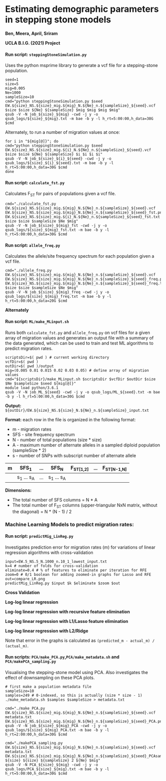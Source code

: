 # Estimating demographic parameters in stepping stone models

**Ben, Meera, April, Sriram**

**UCLA B.I.G. (2021) Project**

#### Run script: `steppingStoneSimulation.py`
Uses the python msprime library to generate a vcf file for a stepping-stone population.
```
seed=1
size=5
mig=0.005
Ne=1000
sampleSize=10
cmd="python steppingStoneSimulation.py $seed EW.${size}_NS.${size}_mig.${mig}_N.${Ne}_n.${sampleSize}_${seed}.vcf $size $size ${Ne} ${sampleSize} $mig $mig $mig $mig"
qsub -V -N job_${size}_${mig} -cwd -j y -o qsub_logs/${size}_${mig}.txt -m bae -b y -l h_rt=5:00:00,h_data=30G $cmd
```
Alternately, to run a number of migration values at once:
```
for i in "${mig[@]}"; do
cmd="python steppingStoneSimulation.py $seed EW.${size}_NS.${size}_mig.${i}_N.${Ne}_n.${sampleSize}_${seed}.vcf $size $size ${Ne} ${sampleSize} $i $i $i $i"
qsub -V -N job_${size}_${i}_${seed} -cwd -j y -o qsub_logs/${size}_${i}_${seed}.txt -m bae -b y -l h_rt=5:00:00,h_data=30G $cmd
done
```
#### Run script: `calculate_fst.py`
Calculates F<sub>ST</sub> for pairs of populations given a vcf file.
```
cmd="./calculate_fst.py EW.${size}_NS.${size}_mig.${mig}_N.${Ne}_n.${sampleSize}_${seed}.vcf EW.${size}_NS.${size}_mig.${mig}_N.${Ne}_n.${sampleSize}_${seed}_fst.png EW.${size}_NS.${size}_mig.${i}_N.${Ne}_n.${sampleSize}_${seed}_fst.txt $size $size $sampleSize $Ne $mig"
qsub -V -N job_${size}_${mig}_fst -cwd -j y -o qsub_logs/${size}_${mig}_fst.txt -m bae -b y -l h_rt=5:00:00,h_data=30G $cmd
```

#### Run script: `allele_freq.py`
Calculates the allele/site frequency spectrum for each population given a vcf file.
```
cmd="./allele_freq.py EW.${size}_NS.${size}_mig.${mig}_N.${Ne}_n.${sampleSize}_${seed}.vcf EW.${size}_NS.${size}_mig.${mig}_N.${Ne}_n.${sampleSize}_${seed}_freq.png EW.${size}_NS.${size}_mig.${mig}_N.${Ne}_n.${sampleSize}_${seed}_freq.txt $size $size $sampleSize $Ne $mig"
qsub -V -N job_${size}_${mig}_freq -cwd -j y -o qsub_logs/${size}_${mig}_freq.txt -m bae -b y -l h_rt=5:00:00,h_data=20G $cmd
```
**Alternately**

#### Run script: `ML/make_MLinput.sh`
Runs both `calculate_fst.py` and `allele_freq.py` on vcf files for a given array of migration values and generates an output file with a summary of the data generated, which can be used to train and test ML algorithms to predict migration rates.
```
scriptsDir=$( pwd ) # current working directory
vcfDir=$( pwd )
outDir=$( pwd )/output
mig=(0.005 0.01 0.015 0.02 0.03 0.05) # define array of migration values
cmd="${scriptsDir}/make_MLinput.sh $scriptsDir $vcfDir $outDir $size $Ne $sampleSize $seed ${mig[@]}"
module load python/3.6.1
qsub -V -N job_ML_${seed} -cwd -j y -o qsub_logs/ML_${seed}.txt -m bae -b y -l h_rt=5:00:00,h_data=30G $cmd
```

**Output:** `${outDir}/EW.${size}_NS.${size}_N.${Ne}_n.${sampleSize}_input.txt`

**Format:** each row in the file is organized in the following format:

* m - migration rates
* SFS - site frequency spectrum
* N - number of total populations (size * size)
* A - maximum number of alternate alleles in a sampled diploid population (sampleSize * 2)
* s - number of SNPs with subscript number of alternate allele

| m | SFS<sub>1</sub>     | ... | SFS<sub>N</sub> | F<sub>ST[1,2]</sub> | ... | F<sub>ST[N-1,N]</sub>
|--- | -------- | ---- | ------------- |---------| -------- | -----------|
| | s<sub>1</sub> ... s<sub>A</sub> | ... | s<sub>1</sub> ... s<sub>A</sub> | | | |

**Dimensions:**

* The total number of SFS columns = N * A
* The total number of F<sub>ST</sub> columns (upper-triangular NxN matrix, without the diagonal) = N * (N - 1) / 2


### Machine Learning Models to predict migration rates:
#### Run script: `predictMig_LinReg.py`

Investigates prediction error for migration rates (m) for variations of linear regression algorithms with cross-validation
```
input=EW.5_NS.5_N.1000_n.10_1_lowest_input.txt
k=4 # number of folds for cross-validation
eliminate=0.4 # % of features to eliminate per iteration for RFE
zoom=0 # 0/1 boolean for adding zoomed-in graphs for Lasso and RFE
out=compare_LR.png
predictMig_LinReg.py $input $k $eliminate $zoom $out
```
**Cross Validation**

**Log-log linear regression**

**Log-log linear regression with recursive feature elimination**

**Log-log linear regression with L1/Lasso feature elimination**

**Log-log linear regression with L2/Ridge**

Note that error in the graphs is calculated as `(predicted_m - actual_m) / (actual_m)`.


#### Run scripts: `PCA/make_PCA.py`,`PCA/make_metadata.sh` and `PCA/makePCA_sampling.py`
Visualising the stepping-stone model using PCA. Also investigates the effect of downsampling on these PCA plots.
```
# first make a population metadata file
sampleSize=10
samples=249 # 0-indexed, so this is actually (size * size - 1)
./make_metadata.sh $samples $sampleSize > metadata.txt

cmd="./make_PCA.py EW.${size}_NS.${size}_mig.${mig}_N.${Ne}_n.${sampleSize}_${seed}.vcf metadata.txt EW.${size}_NS.${size}_mig.${mig}_N.${Ne}_n.${sampleSize}_${seed}_PCA.png"
qsub -V -N job_${size}_${mig}_PCA -cwd -j y -o qsub_logs/${size}_${mig}_PCA.txt -m bae -b y -l h_rt=2:00:00,h_data=30G $cmd

cmd="./makePCA_sampling.py EW.${size}_NS.${size}_mig.${mig}_N.${Ne}_n.${sampleSize}_${seed}.vcf metadata.txt EW.${size}_NS.${size}_mig.${mig}_N.${Ne}_n.${sampleSize}_${seed}_PCAsampling.png ${size} ${size} ${sampleSize} 2 ${Ne} $mig"
qsub -V -N PCA_${size}_${mig} -cwd -j y -o qsub_logs/PCA_${size}_${mig}.txt -m bae -b y -l h_rt=5:00:00,h_data=30G $cmd
```
